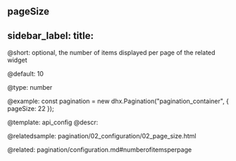 pageSize
---
sidebar_label: 
title: 
---          

@short: 
optional, the number of items displayed per page of the related widget


@default:
10


@type: number

@example: 
const pagination = new dhx.Pagination("pagination_container", {
    pageSize: 22 
});


@template:	api_config
@descr: 


@relatedsample:
pagination/02_configuration/02_page_size.html

@related: pagination/configuration.md#numberofitemsperpage
